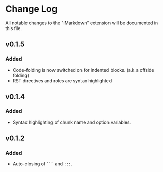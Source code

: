 # Change Log

All notable changes to the "IMarkdown" extension will be documented in this file.

<!-- Check [Keep a Changelog](http://keepachangelog.com/) for recommendations on how to structure this file. -->

## v0.1.5

### Added

- Code-folding is now switched on for indented blocks. (a.k.a offside folding)
- RST directives and roles are syntax highlighted

## v0.1.4

### Added

- Syntax highlighting of chunk name and option variables.

## v0.1.2

### Added

- Auto-closing of ```` ``` ```` and `:::`.

